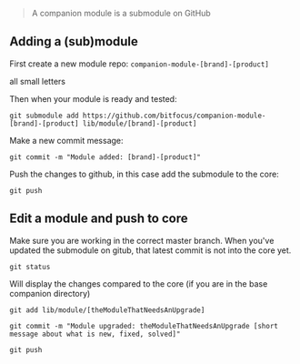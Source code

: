 > A companion module is a submodule on GitHub

## Adding a (sub)module

First create a new module repo: 
`companion-module-[brand]-[product]`  

all small letters

Then when your module is ready and tested:

`git submodule add https://github.com/bitfocus/companion-module-[brand]-[product] lib/module/[brand]-[product]`

Make a new commit message:

`git commit -m "Module added: [brand]-[product]"`

Push the changes to github, in this case add the submodule to the core:

`git push`

## Edit a module and push to core

Make sure you are working in the correct master branch. When you've updated the submodule on gitub, that latest commit is not into the core yet.

`git status`

Will display the changes compared to the core (if you are in the base companion directory)

`git add lib/module/[theModuleThatNeedsAnUpgrade]`

`git commit -m "Module upgraded: theModuleThatNeedsAnUpgrade [short message about what is new, fixed, solved]"`

`git push`
